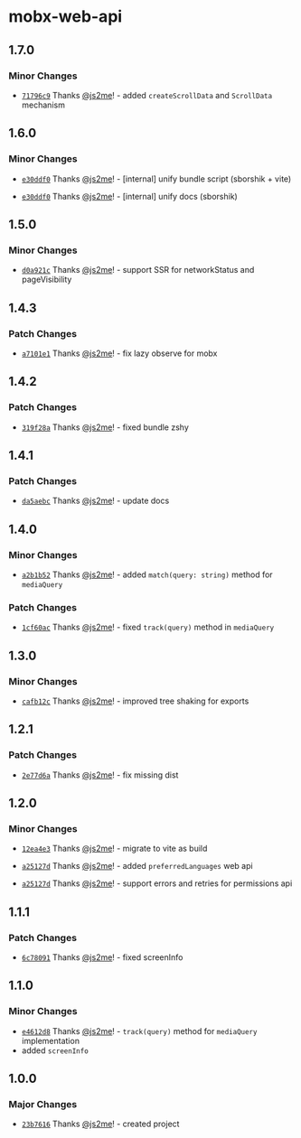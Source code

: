 # mobx-web-api

## 1.7.0

### Minor Changes

- [`71796c9`](https://github.com/js2me/mobx-web-api/commit/71796c9c528463d916b21721f59080d448605cd8) Thanks [@js2me](https://github.com/js2me)! - added `createScrollData` and `ScrollData` mechanism

## 1.6.0

### Minor Changes

- [`e30ddf0`](https://github.com/js2me/mobx-web-api/commit/e30ddf0d10c41b7993903b4dc99e5a8c92ba8c13) Thanks [@js2me](https://github.com/js2me)! - [internal] unify bundle script (sborshik + vite)

- [`e30ddf0`](https://github.com/js2me/mobx-web-api/commit/e30ddf0d10c41b7993903b4dc99e5a8c92ba8c13) Thanks [@js2me](https://github.com/js2me)! - [internal] unify docs (sborshik)

## 1.5.0

### Minor Changes

- [`d0a921c`](https://github.com/js2me/mobx-web-api/commit/d0a921c2f4756d2c904607292b6cba193ec754dd) Thanks [@js2me](https://github.com/js2me)! - support SSR for networkStatus and pageVisibility

## 1.4.3

### Patch Changes

- [`a7101e1`](https://github.com/js2me/mobx-web-api/commit/a7101e15f6c20704de791d1609c37e6639ae713c) Thanks [@js2me](https://github.com/js2me)! - fix lazy observe for mobx

## 1.4.2

### Patch Changes

- [`319f28a`](https://github.com/js2me/mobx-web-api/commit/319f28a17e5c07f113b84e3cbaef0dbf61241a9a) Thanks [@js2me](https://github.com/js2me)! - fixed bundle zshy

## 1.4.1

### Patch Changes

- [`da5aebc`](https://github.com/js2me/mobx-web-api/commit/da5aebc9006162ac84dc03de3e2c7ebe2cbaffd9) Thanks [@js2me](https://github.com/js2me)! - update docs

## 1.4.0

### Minor Changes

- [`a2b1b52`](https://github.com/js2me/mobx-web-api/commit/a2b1b524f13b04d285b87d740b29e1d67763e637) Thanks [@js2me](https://github.com/js2me)! - added `match(query: string)` method for `mediaQuery`

### Patch Changes

- [`1cf60ac`](https://github.com/js2me/mobx-web-api/commit/1cf60ac0bac3e0fa4fa8290a5ce6a0bfd381dc70) Thanks [@js2me](https://github.com/js2me)! - fixed `track(query)` method in `mediaQuery`

## 1.3.0

### Minor Changes

- [`cafb12c`](https://github.com/js2me/mobx-web-api/commit/cafb12cb03bc96f9fd6c3649e5931b120bb0ffbe) Thanks [@js2me](https://github.com/js2me)! - improved tree shaking for exports

## 1.2.1

### Patch Changes

- [`2e77d6a`](https://github.com/js2me/mobx-web-api/commit/2e77d6a61f100f7b49c301e2581096cc79388a8d) Thanks [@js2me](https://github.com/js2me)! - fix missing dist

## 1.2.0

### Minor Changes

- [`12ea4e3`](https://github.com/js2me/mobx-web-api/commit/12ea4e3ea0c0eb8e6b8916f32ea4eb403a868050) Thanks [@js2me](https://github.com/js2me)! - migrate to vite as build

- [`a25127d`](https://github.com/js2me/mobx-web-api/commit/a25127de6f3a4b8a6c64abc8422438384390ac1d) Thanks [@js2me](https://github.com/js2me)! - added `preferredLanguages` web api

- [`a25127d`](https://github.com/js2me/mobx-web-api/commit/a25127de6f3a4b8a6c64abc8422438384390ac1d) Thanks [@js2me](https://github.com/js2me)! - support errors and retries for permissions api

## 1.1.1

### Patch Changes

- [`6c78091`](https://github.com/js2me/mobx-web-api/commit/6c78091be2955f89941ffa7fe85de7140e0173e2) Thanks [@js2me](https://github.com/js2me)! - fixed screenInfo

## 1.1.0

### Minor Changes

- [`e4612d8`](https://github.com/js2me/mobx-web-api/commit/e4612d8891e10e2bdaeab704d2393a02ee046238) Thanks [@js2me](https://github.com/js2me)! - `track(query)` method for `mediaQuery` implementation
- added `screenInfo`

## 1.0.0

### Major Changes

- [`23b7616`](https://github.com/js2me/mobx-web-api/commit/23b7616d1a01f1bfa9a1c088e8dd6d3555053573) Thanks [@js2me](https://github.com/js2me)! - created project
